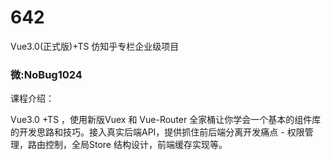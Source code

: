 # 642
Vue3.0(正式版)+TS 仿知乎专栏企业级项目
### 微:NoBug1024 


课程介绍：

Vue3.0 +TS ，使用新版Vuex 和 Vue-Router 全家桶让你学会一个基本的组件库的开发思路和技巧。接入真实后端API，提供抓住前后端分离开发痛点 - 权限管理，路由控制，全局Store 结构设计，前端缓存实现等。

